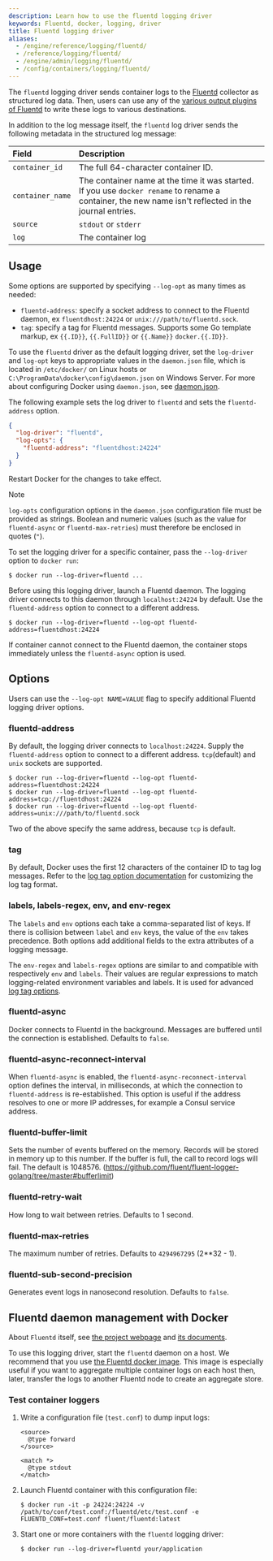 ```yaml
---
description: Learn how to use the fluentd logging driver
keywords: Fluentd, docker, logging, driver
title: Fluentd logging driver
aliases:
  - /engine/reference/logging/fluentd/
  - /reference/logging/fluentd/
  - /engine/admin/logging/fluentd/
  - /config/containers/logging/fluentd/
---
```


The `fluentd` logging driver sends container logs to the
[Fluentd](https://www.fluentd.org) collector as structured log data. Then, users
can use any of the [various output plugins of
Fluentd](https://www.fluentd.org/plugins) to write these logs to various
destinations.

In addition to the log message itself, the `fluentd` log
driver sends the following metadata in the structured log message:

| Field            | Description                                                                                                                                           |
| :--------------- | :---------------------------------------------------------------------------------------------------------------------------------------------------- |
| `container_id`   | The full 64-character container ID.                                                                                                                   |
| `container_name` | The container name at the time it was started. If you use `docker rename` to rename a container, the new name isn't reflected in the journal entries. |
| `source`         | `stdout` or `stderr`                                                                                                                                  |
| `log`            | The container log                                                                                                                                     |

## Usage

Some options are supported by specifying `--log-opt` as many times as needed:

- `fluentd-address`: specify a socket address to connect to the Fluentd daemon, ex `fluentdhost:24224` or `unix:///path/to/fluentd.sock`.
- `tag`: specify a tag for Fluentd messages. Supports some Go template markup, ex `{{.ID}}`, `{{.FullID}}` or `{{.Name}}` `docker.{{.ID}}`.

To use the `fluentd` driver as the default logging driver, set the `log-driver`
and `log-opt` keys to appropriate values in the `daemon.json` file, which is
located in `/etc/docker/` on Linux hosts or
`C:\ProgramData\docker\config\daemon.json` on Windows Server. For more about
configuring Docker using `daemon.json`, see [daemon.json](../../../../reference/cli/dockerd.md#daemon-configuration-file).

The following example sets the log driver to `fluentd` and sets the
`fluentd-address` option.

```json
{
  "log-driver": "fluentd",
  "log-opts": {
    "fluentd-address": "fluentdhost:24224"
  }
}
```

Restart Docker for the changes to take effect.

> [!NOTE]
>
> `log-opts` configuration options in the `daemon.json` configuration file must
> be provided as strings. Boolean and numeric values (such as the value for
> `fluentd-async` or `fluentd-max-retries`) must therefore be enclosed
> in quotes (`"`).

To set the logging driver for a specific container, pass the
`--log-driver` option to `docker run`:

```console
$ docker run --log-driver=fluentd ...
```

Before using this logging driver, launch a Fluentd daemon. The logging driver
connects to this daemon through `localhost:24224` by default. Use the
`fluentd-address` option to connect to a different address.

```console
$ docker run --log-driver=fluentd --log-opt fluentd-address=fluentdhost:24224
```

If container cannot connect to the Fluentd daemon, the container stops
immediately unless the `fluentd-async` option is used.

## Options

Users can use the `--log-opt NAME=VALUE` flag to specify additional Fluentd logging driver options.

### fluentd-address

By default, the logging driver connects to `localhost:24224`. Supply the
`fluentd-address` option to connect to a different address. `tcp`(default) and `unix` sockets are supported.

```console
$ docker run --log-driver=fluentd --log-opt fluentd-address=fluentdhost:24224
$ docker run --log-driver=fluentd --log-opt fluentd-address=tcp://fluentdhost:24224
$ docker run --log-driver=fluentd --log-opt fluentd-address=unix:///path/to/fluentd.sock
```

Two of the above specify the same address, because `tcp` is default.

### tag

By default, Docker uses the first 12 characters of the container ID to tag log messages.
Refer to the [log tag option documentation](../log_tags.md) for customizing
the log tag format.

### labels, labels-regex, env, and env-regex

The `labels` and `env` options each take a comma-separated list of keys. If
there is collision between `label` and `env` keys, the value of the `env` takes
precedence. Both options add additional fields to the extra attributes of a
logging message.

The `env-regex` and `labels-regex` options are similar to and compatible with
respectively `env` and `labels`. Their values are regular expressions to match
logging-related environment variables and labels. It is used for advanced
[log tag options](../log_tags.md).

### fluentd-async

Docker connects to Fluentd in the background. Messages are buffered until the
connection is established. Defaults to `false`.

### fluentd-async-reconnect-interval

When `fluentd-async` is enabled, the `fluentd-async-reconnect-interval` option
defines the interval, in milliseconds, at which the connection to
`fluentd-address` is re-established. This option is useful if the address
resolves to one or more IP addresses, for example a Consul service address.

### fluentd-buffer-limit

Sets the number of events buffered on the memory. Records will be stored in memory
up to this number. If the buffer is full, the call to record logs will fail.
The default is 1048576.
(https://github.com/fluent/fluent-logger-golang/tree/master#bufferlimit)

### fluentd-retry-wait

How long to wait between retries. Defaults to 1 second.

### fluentd-max-retries

The maximum number of retries. Defaults to `4294967295` (2\*\*32 - 1).

### fluentd-sub-second-precision

Generates event logs in nanosecond resolution. Defaults to `false`.

## Fluentd daemon management with Docker

About `Fluentd` itself, see [the project webpage](https://www.fluentd.org)
and [its documents](https://docs.fluentd.org).

To use this logging driver, start the `fluentd` daemon on a host. We recommend
that you use [the Fluentd docker
image](https://hub.docker.com/r/fluent/fluentd/). This image is
especially useful if you want to aggregate multiple container logs on each
host then, later, transfer the logs to another Fluentd node to create an
aggregate store.

### Test container loggers

1.  Write a configuration file (`test.conf`) to dump input logs:

    ```text
    <source>
      @type forward
    </source>

    <match *>
      @type stdout
    </match>
    ```

2.  Launch Fluentd container with this configuration file:

    ```console
    $ docker run -it -p 24224:24224 -v /path/to/conf/test.conf:/fluentd/etc/test.conf -e FLUENTD_CONF=test.conf fluent/fluentd:latest
    ```

3.  Start one or more containers with the `fluentd` logging driver:

    ```console
    $ docker run --log-driver=fluentd your/application
    ```
